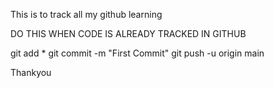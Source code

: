 This is to track all my github learning

DO THIS WHEN CODE IS ALREADY TRACKED IN GITHUB

git add *
git commit -m "First Commit"
git push -u origin main

Thankyou
